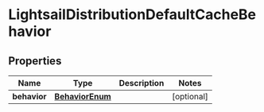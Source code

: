 

# LightsailDistributionDefaultCacheBehavior


## Properties

| Name | Type | Description | Notes |
|------------ | ------------- | ------------- | -------------|
|**behavior** | [**BehaviorEnum**](BehaviorEnum.md) |  |  [optional] |



